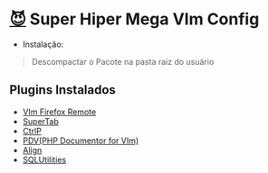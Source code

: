  [:smiling_imp:](https://github.com/rafaelnery "Me")
Super Hiper Mega VIm Config
===

* Instalação:
> Descompactar o Pacote na pasta raiz do usuário

Plugins Instalados
----
 - [VIm Firefox Remote](https://github.com/rafaelnery/vim-firefoxremote "Let's Go")
 - [SuperTab](https://github.com/vim-scripts/SuperTab "Go!")
 - [CtrlP](https://github.com/kien/ctrlp.vim "Vai!")
 - [PDV(PHP Documentor for VIm)](https://github.com/vim-scripts/PDV--phpDocumentor-for-Vim "Go To GitHub Project")
 - [Align](https://github.com/vim-scripts/Align )
 - [SQLUtilities](https://github.com/vim-scripts/SQLUtilities)

